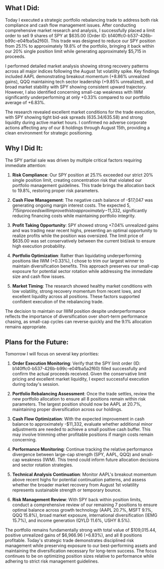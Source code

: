 ## What I Did:
Today I executed a strategic portfolio rebalancing trade to address both risk compliance and cash flow management issues. After conducting comprehensive market research and analysis, I successfully placed a limit order to sell 9 shares of SPY at $635.00 (Order ID: b140ffc0-b537-426b-b99c-e04fba5a2f60). This trade was designed to reduce our SPY position from 25.1% to approximately 19.8% of the portfolio, bringing it back within our 20% single position limit while generating approximately $5,715 in proceeds.

I performed detailed market analysis showing strong recovery patterns across all major indices following the August 1st volatility spike. Key findings included AAPL demonstrating breakout momentum (+8.86% unrealized gains), QQQ maintaining tech sector leadership (+9.85% unrealized), and broad market stability with SPY showing consistent upward trajectory. However, I also identified concerning small-cap weakness with IWM significantly underperforming at only +0.33% compared to our portfolio average of +6.83%.

The research revealed excellent market conditions for the trade execution, with SPY showing tight bid-ask spreads ($635.34/$635.58) and strong liquidity during active market hours. I confirmed no adverse corporate actions affecting any of our 8 holdings through August 15th, providing a clean environment for strategic positioning.

## Why I Did It:
The SPY partial sale was driven by multiple critical factors requiring immediate attention:

1. **Risk Compliance**: Our SPY position at 25.1% exceeded our strict 20% single position limit, creating concentration risk that violated our portfolio management guidelines. This trade brings the allocation back to 19.8%, restoring proper risk parameters.

2. **Cash Flow Management**: The negative cash balance of -$17,047 was generating ongoing margin interest costs. The expected $5,715 in proceeds will improve this to approximately -$11,332, significantly reducing financing costs while maintaining portfolio integrity.

3. **Profit Taking Opportunity**: SPY showed strong +7.04% unrealized gains and was trading near recent highs, presenting an optimal opportunity to realize profits while the position was oversized. The limit price of $635.00 was set conservatively between the current bid/ask to ensure high execution probability.

4. **Portfolio Optimization**: Rather than liquidating underperforming positions like IWM (+0.33%), I chose to trim our largest winner to maintain diversification benefits. This approach preserves our small-cap exposure for potential sector rotation while addressing the immediate size and cash flow issues.

5. **Market Timing**: The research showed healthy market conditions with low volatility, strong recovery momentum from recent lows, and excellent liquidity across all positions. These factors supported confident execution of the rebalancing trade.

The decision to maintain our IWM position despite underperformance reflects the importance of diversification over short-term performance chasing, as small-cap cycles can reverse quickly and the 9.1% allocation remains appropriate.

## Plans for the Future:
Tomorrow I will focus on several key priorities:

1. **Order Execution Monitoring**: Verify that the SPY limit order (ID: b140ffc0-b537-426b-b99c-e04fba5a2f60) filled successfully and confirm the actual proceeds received. Given the conservative limit pricing and excellent market liquidity, I expect successful execution during today's session.

2. **Portfolio Rebalancing Assessment**: Once the trade settles, review the new portfolio allocation to ensure all 8 positions remain within risk parameters. The largest position should now be AAPL at 20.7%, maintaining proper diversification across our holdings.

3. **Cash Flow Optimization**: With the expected improvement in cash balance to approximately -$11,332, evaluate whether additional minor adjustments are needed to achieve a small positive cash buffer. This may involve trimming other profitable positions if margin costs remain concerning.

4. **Performance Monitoring**: Continue tracking the relative performance divergence between large-cap strength (SPY, AAPL, QQQ) and small-cap weakness (IWM). This trend could inform future allocation decisions and sector rotation strategies.

5. **Technical Analysis Continuation**: Monitor AAPL's breakout momentum above recent highs for potential continuation patterns, and assess whether the broader market recovery from August 1st volatility represents sustainable strength or temporary bounce.

6. **Risk Management Review**: With SPY back within position limits, conduct a comprehensive review of our remaining 7 positions to ensure optimal balance across growth technology (AAPL 20.7%, MSFT 9.1%, QQQ 15.8%), broad market exposure, international diversification (IEMG 15.7%), and income generation (QYLD 11.6%, USHY 8.5%).

The portfolio remains fundamentally strong with total value of $109,015.44, positive unrealized gains of $6,966.96 (+6.83%), and all 8 positions profitable. Today's strategic trade demonstrates disciplined risk management while preserving exposure to our best-performing assets and maintaining the diversification necessary for long-term success. The focus continues to be on optimizing position sizes relative to performance while adhering to strict risk management guidelines.
